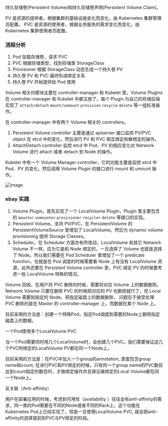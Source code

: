 持久存储卷(Persistent Volume)和持久存储卷声明(Persistent Volume Claim)。

PV 是资源的提供者，根据集群的基础设施变化而变化，由 Kubernetes 集群管理员配置。
PVC 是资源的使用者，根据业务服务的需求变化而变化，由 Kubernetes 集群使用者员配置。

### 流程分析

1. Pod 加载存储卷，请求 PVC
2. PVC 根据存储类型，找到存储类 StorageClass
3. Provisioner 根据 StorageClass 动态生成一个持久卷 PV
4. 持久卷 PV 和 PVC 最终形成绑定关系
5. 持久卷 PV 开始提供给 Pod 使用

Volume 相关的模块主要在 controller-manager 和 Kubelet 里。Volume Plugins 在 controller-manager 和 Kubelet 中都注册了，每个 Plugin 为自己的存储后端实现了 `attach/detach` `mount/unmount` `provision` `recycle` `delete` 等一组标准操作。

在 controller-manager 中有两个 Volume 相关的 controllers。
1. Persistent Volume controller 主要是通过 apiserver 接口监控 PV/PVC object 在 etcd 中的变化，然后进行 PV 和 PVC 相互绑定和解绑定的操作。
2. AttachDetach controller 监控 etcd 中 Pod、PV 的相应变化对 Network Volume 进行 attach 或者 detach 到 Node 的操作。

Kubelet 中有一个 Volume Manager controller，它的功能主要是监控 etcd 中 Pod、PV 的变化，然后调用 Volume Plugin 的接口进行 mount 和 umount 操作。

![image](https://70data.oss-cn-beijing.aliyuncs.com/note/20201101152928.png)

### ebay 实践

1. Volume Plugin。首先实现了一个 LocalVolume Plugin，Plugin 里主要包含的 `mounter` `unmounter` `provisioner` `recycler` `delete` 等接口的实现。
2. Persistent Volume。支持 PV/PVC，在 PersistentVolume 的 PersistentVolumeSource 里增加了 LocalVolume。然后为 dynamic volume provisioning 提供 Storage Classes。
3. Scheduler。在 Scheduler 方面亦有所改动，LocalVolume 和其它 Network Volume 不一样，应为它是和 Node 绑定的，一旦选择了 Volume 也就是选择了 Node。所以我们需要在 Pod Scheduler 里增加了一个 predicate function，也就是在 Pod 调度的时候需要看 Node 上有没有 LocalVolume 资源，此外还要在 Persistent Volume controller 里，PVC 绑定 PV 的时候要考虑一些 LocalVolume 特殊的情况。

Volume 回收。在用户将 PVC 删除的时候，需要将对应 Volume 上的数据删除。Network Volume 只要在删除 PVC 的时候把对应的 PV 也删除就行了，但 Local Volume 需要到指定的 Node，把指定磁盘上的数据删除， 问题在于接受处理 PVC 删除的是在 Master 的 controller-manager 上，而数据在某个 Node 上。

目前采用的方法是：创建一个特殊Pod，指定Pod调度到需要的Node上删除指定磁盘上的数据。

一个Pod使用多个LocalVolume PVC

当一个Pod需要同时用几个LocalVolume时，会创建几个PVC。我们需要保证这几个PVC所绑定的LocalVolume PV都在同一个Node上。

目前采用的方法是：在PVC中加入一个group的annotation, 里面包含group name和count, 在进行PVC和PV绑定的时候，只有同一个group name的PVC数目达到count指定的数目时，才做绑定操作并且保证被绑定的Local Volume都在同一个Node上。

反关联（Anti-affinity）

用户在部署应用的时候，考虑到可用性（availability ）往往会有anti-affinity的需求，同一类的Pod需要在不同的Node或者不同的Rack上，这个功能在Kubernetes Pod上已经实现了，但是一旦使用LocalVolume PVC, 就会把anti-affinity的选择提前到PVC与PV绑定的阶段。

